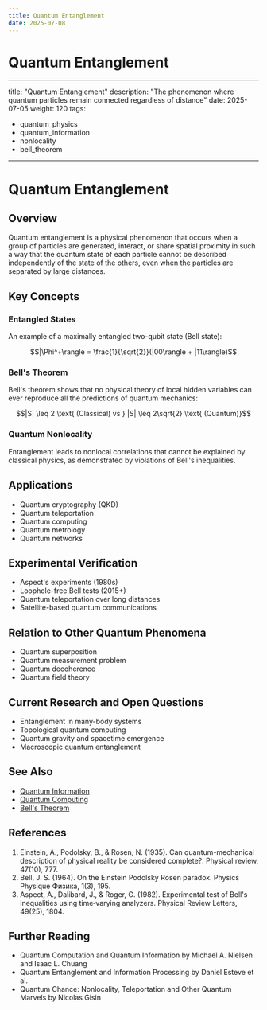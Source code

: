 ```yaml
---
title: Quantum Entanglement
date: 2025-07-08
---
```


# Quantum Entanglement

---
title: "Quantum Entanglement"
description: "The phenomenon where quantum particles remain connected regardless of distance"
date: 2025-07-05
weight: 120
tags:
  - quantum_physics
  - quantum_information
  - nonlocality
  - bell_theorem
---

# Quantum Entanglement

## Overview

Quantum entanglement is a physical phenomenon that occurs when a group of particles are generated, interact, or share spatial proximity in such a way that the quantum state of each particle cannot be described independently of the state of the others, even when the particles are separated by large distances.

## Key Concepts

### Entangled States

An example of a maximally entangled two-qubit state (Bell state):

$$|\Phi^+\rangle = \frac{1}{\sqrt{2}}(|00\rangle + |11\rangle)$$

### Bell's Theorem

Bell's theorem shows that no physical theory of local hidden variables can ever reproduce all the predictions of quantum mechanics:

$$|S| \leq 2 \text{ (Classical) vs } |S| \leq 2\sqrt{2} \text{ (Quantum)}$$

### Quantum Nonlocality

Entanglement leads to nonlocal correlations that cannot be explained by classical physics, as demonstrated by violations of Bell's inequalities.

## Applications

- Quantum cryptography (QKD)
- Quantum teleportation
- Quantum computing
- Quantum metrology
- Quantum networks

## Experimental Verification

- Aspect's experiments (1980s)
- Loophole-free Bell tests (2015+)
- Quantum teleportation over long distances
- Satellite-based quantum communications

## Relation to Other Quantum Phenomena

- Quantum superposition
- Quantum measurement problem
- Quantum decoherence
- Quantum field theory

## Current Research and Open Questions

- Entanglement in many-body systems
- Topological quantum computing
- Quantum gravity and spacetime emergence
- Macroscopic quantum entanglement

## See Also

- [Quantum Information](quantum_information.md)
- [Quantum Computing](quantum_computing.md)
- [Bell's Theorem](bell_theorem.md)

## References

1. Einstein, A., Podolsky, B., & Rosen, N. (1935). Can quantum-mechanical description of physical reality be considered complete?. Physical review, 47(10), 777.
2. Bell, J. S. (1964). On the Einstein Podolsky Rosen paradox. Physics Physique Физика, 1(3), 195.
3. Aspect, A., Dalibard, J., & Roger, G. (1982). Experimental test of Bell's inequalities using time‐varying analyzers. Physical Review Letters, 49(25), 1804.

## Further Reading

- Quantum Computation and Quantum Information by Michael A. Nielsen and Isaac L. Chuang
- Quantum Entanglement and Information Processing by Daniel Esteve et al.
- Quantum Chance: Nonlocality, Teleportation and Other Quantum Marvels by Nicolas Gisin
